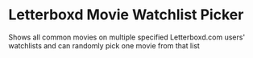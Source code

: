 # Letterboxd Movie Watchlist Picker
Shows all common movies on multiple specified Letterboxd.com users' watchlists and can randomly pick one movie from that list
